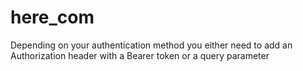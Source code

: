 # here_com

<!-- Contenuto migrato da _docs/here_com.txt -->

Depending on your authentication method you either need to add an Authorization header with a Bearer token or a query parameter 

